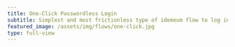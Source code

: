 ```yaml
---
title: One-Click Passwordless Login
subtitle: Simplest and most frictionless type of idemeum flow to log in your users with just a click of a button. <br><button type="button" class="btn btn-icon btn-3 btn-primary mt-3 fixed-width1" onclick="idemeum.signin()"><span class="btn-inner--icon"><i class="fas fa-mouse"></i></i></span><span class="btn-inner--text">Try one-click login</span></button><a href="https://docs.idemeum.com/overview/oneclick/" target="_blank"><button type="button" class="btn btn-outline-white mt-3">Docs</button></a>
featured_image: /assets/img/flows/one-click.jpg
type: full-view
---
```

<script src="https://kit.fontawesome.com/db82ff0024.js" crossorigin="anonymous"></script>

<script type="text/javascript" src="https://code.jquery.com/jquery-3.4.1.min.js"></script>
<script src="https://asset.idemeum.com/webapp/SDK/idemeum.js"></script>

<script type="text/javascript">
    var oidc = {};
    // Initialize Idemeum sdk with with client ID
    var idemeum = new IdemeumManager(
        {
            clientId: '00000000-0000-0000-0000-000000000000',
            onSuccess: function (signinResponse) {
                // Fetch OIDC Token from the signin response
                oidc = signinResponse.oidc;
				window.open("/loggedin.html?idToken="+ oidc.idToken, "_self")
				
            },
            onError: function (errorResponse) {
                
            }
        });

    function validateToken() {
        // use OIDC token received in sign in response to get user approved claims
        idemeum.getUserClaims(oidc).then(function (userClaimsResponse) {
            //fetch user approved claims from JSON response
        }).catch(function (errorResponse) {

        });
    }  
</script>	
				
